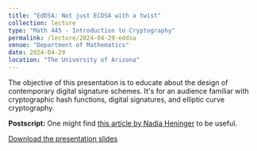 ```yaml
---
title: "EdDSA: Not just ECDSA with a twist"
collection: lecture
type: "Math 445 - Introduction to Cryptography"
permalink: /lecture/2024-04-29-eddsa
venue: "Department of Mathematics"
date: 2024-04-29
location: "The University of Arizona"
---
```


The objective of this presentation is to educate about the design of contemporary digital signature schemes. It's for an audience familiar with cryptographic hash functions, digital signatures, and elliptic curve cryptography.

**Postscript:** One might find [this article by Nadia Heninger](https://eprint.iacr.org/2022/048) to be useful. 

[Download the presentation slides](http://gkorpal.github.io/files/eddsa_445_ppt.pdf)
